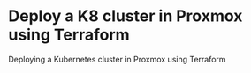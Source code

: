 # Deploy a K8 cluster in Proxmox using Terraform
Deploying a Kubernetes cluster in Proxmox using Terraform
